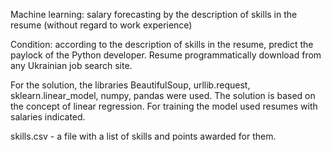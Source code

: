 
Machine learning: salary forecasting by the description of skills in the resume (without regard to work experience)

Condition: according to the description of skills in the resume, predict the paylock of the Python developer. Resume programmatically download from any Ukrainian job search site.

For the solution, the libraries BeautifulSoup, urllib.request, sklearn.linear_model, numpy, pandas were used. The solution is based on the concept of linear regression. For training the model used resumes with salaries indicated.

skills.csv - a file with a list of skills and points awarded for them.
